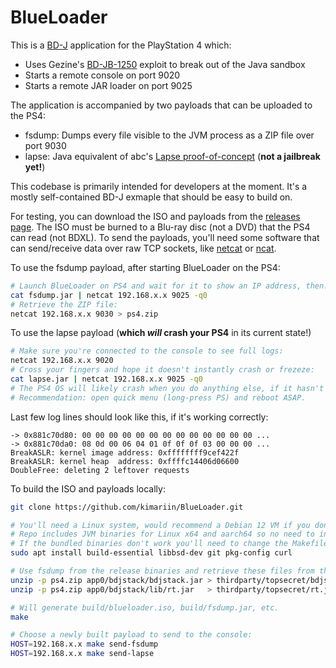 # BlueLoader

This is a [BD-J] application for the PlayStation 4 which:

* Uses Gezine's [BD-JB-1250] exploit to break out of the Java sandbox
* Starts a remote console on port 9020
* Starts a remote JAR loader on port 9025

The application is accompanied by two payloads that can be uploaded to the PS4:

* fsdump: Dumps every file visible to the JVM process as a ZIP file over port 9030
* lapse: Java equivalent of abc's [Lapse proof-of-concept][PoC] (**not a jailbreak yet!**)

This codebase is primarily intended for developers at the moment. It's a mostly self-contained BD-J
exmaple that should be easy to build on.

For testing, you can download the ISO and payloads from the [releases page][rel]. The ISO must be
burned to a Blu-ray disc (not a DVD) that the PS4 can read (not BDXL). To send the payloads, you'll
need some software that can send/receive data over raw TCP sockets, like [netcat] or [ncat].

To use the fsdump payload, after starting BlueLoader on the PS4:

```sh
# Launch BlueLoader on PS4 and wait for it to show an IP address, then:
cat fsdump.jar | netcat 192.168.x.x 9025 -q0
# Retrieve the ZIP file:
netcat 192.168.x.x 9030 > ps4.zip
```

To use the lapse payload (**which _will_ crash your PS4** in its current state!)

```sh
# Make sure you're connected to the console to see full logs:
netcat 192.168.x.x 9020
# Cross your fingers and hope it doesn't instantly crash or frezeze:
cat lapse.jar | netcat 192.168.x.x 9025 -q0
# The PS4 OS will likely crash when you do anything else, if it hasn't already.
# Recommendation: open quick menu (long-press PS) and reboot ASAP.
```

Last few log lines should look like this, if it's working correctly:

```
-> 0x881c70d80: 00 00 00 00 00 00 00 00 00 00 00 00 00 ...
-> 0x881c70da0: 08 0d 00 06 04 01 0f 0f 0f 03 00 00 00 ...
BreakASLR: kernel image address: 0xffffffff9cef422f
BreakASLR: kernel heap  address: 0xffffc14406d06600
DoubleFree: deleting 2 leftover requests
```

To build the ISO and payloads locally:

```sh
git clone https://github.com/kimariin/BlueLoader.git

# You'll need a Linux system, would recommend a Debian 12 VM if you don't have one
# Repo includes JVM binaries for Linux x64 and aarch64 so no need to install it
# If the bundled binaries don't work you'll need to change the Makefile
sudo apt install build-essential libbsd-dev git pkg-config curl

# Use fsdump from the release binaries and retrieve these files from the dump:
unzip -p ps4.zip app0/bdjstack/bdjstack.jar > thirdparty/topsecret/bdjstack.jar
unzip -p ps4.zip app0/bdjstack/lib/rt.jar   > thirdparty/topsecret/rt.jar

# Will generate build/blueloader.iso, build/fsdump.jar, etc.
make

# Choose a newly built payload to send to the console:
HOST=192.168.x.x make send-fsdump
HOST=192.168.x.x make send-lapse
```

[rel]: https://github.com/kimariin/BlueLoader/releases
[BD-J]: https://en.wikipedia.org/wiki/BD-J
[BD-JB-1250]: https://github.com/Gezine/BD-JB-1250
[PoC]: https://www.psdevwiki.com/ps4/Vulnerabilities#FW_5.00-12.02_-_Double_free_due_to_aio_multi_delete()_improper_locking
[RemoteLoader]: https://github.com/Gezine/BD-JB-1250/tree/c7d35559c5c4a3bc6423e51b4918827229db9b64
[netcat]: https://en.wikipedia.org/wiki/Netcat
[ncat]: https://nmap.org/ncat/